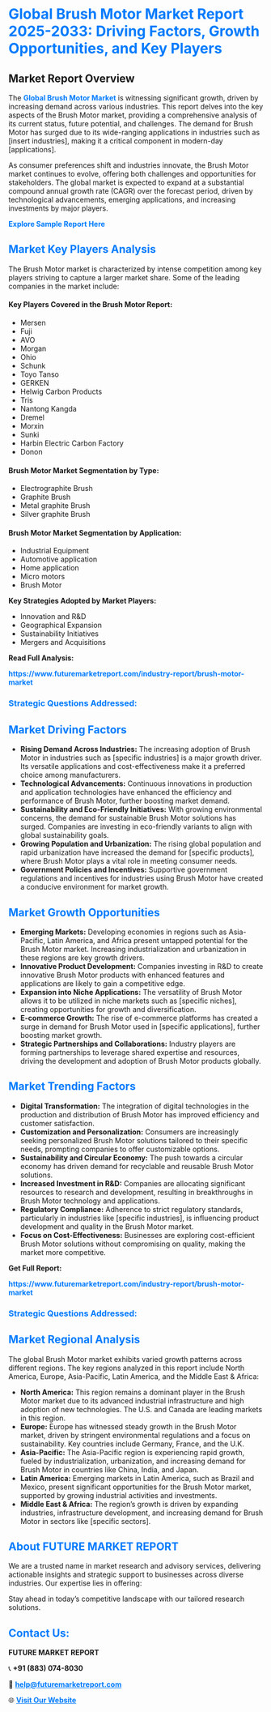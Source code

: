 <h1 style="color: #007BFF;">Global Brush Motor Market Report 2025-2033: Driving Factors, Growth Opportunities, and Key Players</h1>

<section id="overview">
<h2>Market Report Overview</h2>
<p>The <a href="https://www.futuremarketreport.com/industry-report/brush-motor-market" style="color: #007BFF; text-decoration: none;"><strong>Global Brush Motor Market</strong></a> is witnessing significant growth, driven by increasing demand across various industries. This report delves into the key aspects of the Brush Motor market, providing a comprehensive analysis of its current status, future potential, and challenges. The demand for Brush Motor has surged due to its wide-ranging applications in industries such as [insert industries], making it a critical component in modern-day [applications].</p>
<p>As consumer preferences shift and industries innovate, the Brush Motor market continues to evolve, offering both challenges and opportunities for stakeholders. The global market is expected to expand at a substantial compound annual growth rate (CAGR) over the forecast period, driven by technological advancements, emerging applications, and increasing investments by major players.</p>
</section>

<section id="overview">
<p><a href="https://www.futuremarketreport.com/request-sample/reportId=124404" style="color: #007BFF; text-decoration: none;"><strong>Explore Sample Report Here</strong></a></p>
</section>

<section id="key-players">
<h2 style="color: #007BFF;">Market Key Players Analysis</h2>
<p>The Brush Motor market is characterized by intense competition among key players striving to capture a larger market share. Some of the leading companies in the market include:</p>
<h4>Key Players Covered in the Brush Motor Report:</h4>
<ul><li>Mersen</li><li>Fuji</li><li>AVO</li><li>Morgan</li><li>Ohio</li><li>Schunk</li><li>Toyo Tanso</li><li>GERKEN</li><li>Helwig Carbon Products</li><li>Tris</li><li>Nantong Kangda</li><li>Dremel</li><li>Morxin</li><li>Sunki</li><li>Harbin Electric Carbon Factory</li><li>Donon</li></ul>
<h4>Brush Motor Market Segmentation by Type:</h4>
<ul><li>Electrographite Brush</li><li>Graphite Brush</li><li>Metal graphite Brush</li><li>Silver graphite Brush</li></ul>

<h4>Brush Motor Market Segmentation by Application:</h4>
<ul><li>Industrial Equipment</li><li>Automotive application</li><li>Home application</li><li>Micro motors</li><li>Brush Motor</li></ul>
<p><strong>Key Strategies Adopted by Market Players:</strong></p>
<ul>
<li>Innovation and R&D</li>
<li>Geographical Expansion</li>
<li>Sustainability Initiatives</li>
<li>Mergers and Acquisitions</li>
</ul>
</section>

<section>
<p><strong>Read Full Analysis: </strong></p><a href="https://www.futuremarketreport.com/industry-report/brush-motor-market" style="color: #007BFF; text-decoration: none;"><strong>https://www.futuremarketreport.com/industry-report/brush-motor-market</strong></a>
<h3 style="color: #007BFF;">Strategic Questions Addressed:</h3>
</section>

<section id="driving-factors">
<h2 style="color: #007BFF;">Market Driving Factors</h2>
<ul>
<li><strong>Rising Demand Across Industries:</strong> The increasing adoption of Brush Motor in industries such as [specific industries] is a major growth driver. Its versatile applications and cost-effectiveness make it a preferred choice among manufacturers.</li>
<li><strong>Technological Advancements:</strong> Continuous innovations in production and application technologies have enhanced the efficiency and performance of Brush Motor, further boosting market demand.</li>
<li><strong>Sustainability and Eco-Friendly Initiatives:</strong> With growing environmental concerns, the demand for sustainable Brush Motor solutions has surged. Companies are investing in eco-friendly variants to align with global sustainability goals.</li>
<li><strong>Growing Population and Urbanization:</strong> The rising global population and rapid urbanization have increased the demand for [specific products], where Brush Motor plays a vital role in meeting consumer needs.</li>
<li><strong>Government Policies and Incentives:</strong> Supportive government regulations and incentives for industries using Brush Motor have created a conducive environment for market growth.</li>
</ul>
</section>

<section id="growth-opportunities">
<h2 style="color: #007BFF;">Market Growth Opportunities</h2>
<ul>
<li><strong>Emerging Markets:</strong> Developing economies in regions such as Asia-Pacific, Latin America, and Africa present untapped potential for the Brush Motor market. Increasing industrialization and urbanization in these regions are key growth drivers.</li>
<li><strong>Innovative Product Development:</strong> Companies investing in R&D to create innovative Brush Motor products with enhanced features and applications are likely to gain a competitive edge.</li>
<li><strong>Expansion into Niche Applications:</strong> The versatility of Brush Motor allows it to be utilized in niche markets such as [specific niches], creating opportunities for growth and diversification.</li>
<li><strong>E-commerce Growth:</strong> The rise of e-commerce platforms has created a surge in demand for Brush Motor used in [specific applications], further boosting market growth.</li>
<li><strong>Strategic Partnerships and Collaborations:</strong> Industry players are forming partnerships to leverage shared expertise and resources, driving the development and adoption of Brush Motor products globally.</li>
</ul>
</section>

<section id="trending-factors">
<h2 style="color: #007BFF;">Market Trending Factors</h2>
<ul>
<li><strong>Digital Transformation:</strong> The integration of digital technologies in the production and distribution of Brush Motor has improved efficiency and customer satisfaction.</li>
<li><strong>Customization and Personalization:</strong> Consumers are increasingly seeking personalized Brush Motor solutions tailored to their specific needs, prompting companies to offer customizable options.</li>
<li><strong>Sustainability and Circular Economy:</strong> The push towards a circular economy has driven demand for recyclable and reusable Brush Motor solutions.</li>
<li><strong>Increased Investment in R&D:</strong> Companies are allocating significant resources to research and development, resulting in breakthroughs in Brush Motor technology and applications.</li>
<li><strong>Regulatory Compliance:</strong> Adherence to strict regulatory standards, particularly in industries like [specific industries], is influencing product development and quality in the Brush Motor market.</li>
<li><strong>Focus on Cost-Effectiveness:</strong> Businesses are exploring cost-efficient Brush Motor solutions without compromising on quality, making the market more competitive.</li>
</ul>
</section>

<section>
<p><strong>Get Full Report: </strong></p><a href="https://www.futuremarketreport.com/industry-report/brush-motor-market" style="color: #007BFF; text-decoration: none;"><strong>https://www.futuremarketreport.com/industry-report/brush-motor-market</strong></a>
<h3 style="color: #007BFF;">Strategic Questions Addressed:</h3>
</section>


<section id="regional-analysis">
<h2 style="color: #007BFF;">Market Regional Analysis</h2>
<p>The global Brush Motor market exhibits varied growth patterns across different regions. The key regions analyzed in this report include North America, Europe, Asia-Pacific, Latin America, and the Middle East & Africa:</p>
<ul>
<li><strong>North America:</strong> This region remains a dominant player in the Brush Motor market due to its advanced industrial infrastructure and high adoption of new technologies. The U.S. and Canada are leading markets in this region.</li>
<li><strong>Europe:</strong> Europe has witnessed steady growth in the Brush Motor market, driven by stringent environmental regulations and a focus on sustainability. Key countries include Germany, France, and the U.K.</li>
<li><strong>Asia-Pacific:</strong> The Asia-Pacific region is experiencing rapid growth, fueled by industrialization, urbanization, and increasing demand for Brush Motor in countries like China, India, and Japan.</li>
<li><strong>Latin America:</strong> Emerging markets in Latin America, such as Brazil and Mexico, present significant opportunities for the Brush Motor market, supported by growing industrial activities and investments.</li>
<li><strong>Middle East & Africa:</strong> The region’s growth is driven by expanding industries, infrastructure development, and increasing demand for Brush Motor in sectors like [specific sectors].</li>
</ul>
</section>

<footer>
<h2 style="color: #007BFF;">About FUTURE MARKET REPORT</h2>
<p>We are a trusted name in market research and advisory services, delivering actionable insights and strategic support to businesses across diverse industries. Our expertise lies in offering:</p>

<p>Stay ahead in today’s competitive landscape with our tailored research solutions.</p>

<h2 style="color: #007BFF;">Contact Us:</h2>
<p><strong>FUTURE MARKET REPORT</strong></p>
<p>📞 <strong>+91 (883) 074-8030</strong></p>
<p>📧 <strong><a href="mailto:help@futuremarketreport.com" style="color: #007BFF;">help@futuremarketreport.com</a></strong></p>
<p>🌐 <strong><a href="https://www.futuremarketreport.com/" style="color: #007BFF;">Visit Our Website</a></strong></p>
</footer>